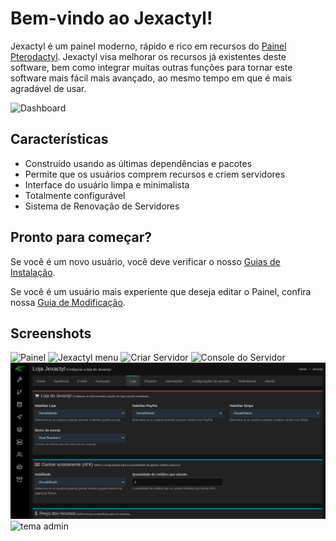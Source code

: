 # Bem-vindo ao Jexactyl!

Jexactyl é um painel moderno, rápido e rico em recursos do [Painel Pterodactyl](https://github.com/pterodactyl/panel).
Jexactyl visa melhorar os recursos já existentes deste software, bem como integrar muitas outras funções
para tornar este software mais fácil mais avançado, ao mesmo tempo em que é mais agradável de usar.

![Dashboard](https://user-images.githubusercontent.com/30575805/207936499-25645fff-cdc2-476c-b626-fd75813fbc52.png)

## Características
- Construído usando as últimas dependências e pacotes
- Permite que os usuários comprem recursos e criem servidores
- Interface do usuário limpa e minimalista
- Totalmente configurável
- Sistema de Renovação de Servidores

## Pronto para começar?
Se você é um novo usuário, você deve verificar o nosso [Guias de Instalação](https://docs.jexactylbrasil.ml/#/principal/painel/instalação/dependencias).

Se você é um usuário mais experiente que deseja editar o Painel, confira nossa [Guia de Modificação](https://docs.jexactylbrasil.ml/#/principal/build/instalação).

## Screenshots
![Painel](https://user-images.githubusercontent.com/30575805/207936499-25645fff-cdc2-476c-b626-fd75813fbc52.png)
![Jexactyl menu](https://user-images.githubusercontent.com/30575805/207936544-7ee143cd-e0e6-4076-929a-cfc97054b33e.png)
![Criar Servidor](https://cdn.discordapp.com/attachments/1034607211630051358/1034607749536956466/unknown.png)
![Console do Servidor](https://cdn.discordapp.com/attachments/927394141158133760/1034607072895053845/unknown.png)
![Loja](public/images/new/loja.png)
![tema admin](public/images/new/admin-blue.png)

